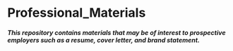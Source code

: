 # Professional_Materials

##### This repository contains materials that may be of interest to prospective employers such as a resume, cover letter, and brand statement.
